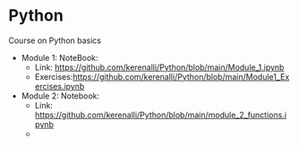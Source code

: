 # Python
Course on Python basics
* Module 1: NoteBook:
  * Link: https://github.com/kerenalli/Python/blob/main/Module_1.ipynb
  * Exercises:https://github.com/kerenalli/Python/blob/main/Module1_Exercises.ipynb
* Module 2: Notebook:
   * Link: https://github.com/kerenalli/Python/blob/main/module_2_functions.ipynb
  * 
